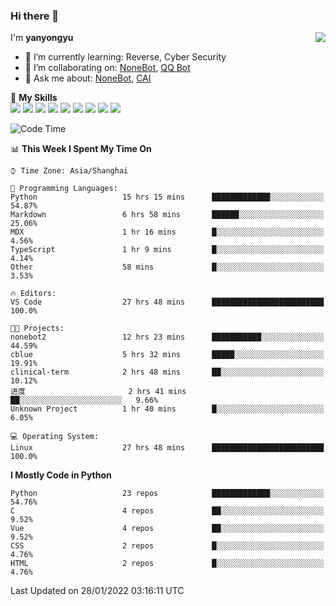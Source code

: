 ### Hi there 👋

<a href="#">
  <img align="right" src="https://github-readme-stats.vercel.app/api?username=yanyongyu&count_private=true&show_icons=true&bg_color=15,f2f7fd,E0EAFC" />
</a>

I'm **yanyongyu**

- 🌱 I’m currently learning: Reverse, Cyber Security
- 👯 I’m collaborating on: [NoneBot](https://github.com/nonebot), [QQ Bot](https://github.com/Mrs4s/go-cqhttp)
- 💬 Ask me about: [NoneBot](https://github.com/nonebot), [CAI](https://github.com/cscs181/CAI)

🌟 **My Skills**  
![](https://img.shields.io/badge/-Python-3e74a2?style=flat-square&logo=Python&logoColor=fff)
![](https://img.shields.io/badge/-Node.js-339933?style=flat-square&logo=Node.js&logoColor=fff)
![](https://img.shields.io/badge/-Vue-4fc08d?style=flat-square&logo=Vue.js&logoColor=fff)
![](https://img.shields.io/badge/-React-2d98ce?style=flat-square&logo=React&logoColor=fff)
![](https://img.shields.io/badge/-Docker-2496ED?style=flat-square&logo=Docker&logoColor=fff)
![](https://img.shields.io/badge/-Linux-000000?style=flat-square&logo=Linux&logoColor=fff)
![](https://img.shields.io/badge/-MySQL-4479A1?style=flat-square&logo=MySQL&logoColor=fff)
![](https://img.shields.io/badge/-Redis-DC382D?style=flat-square&logo=Redis&logoColor=fff)
![](https://img.shields.io/badge/-MongoDB-47A248?style=flat-square&logo=MongoDB&logoColor=fff)

<!--START_SECTION:waka-->
![Code Time](http://img.shields.io/badge/Code%20Time-2%2C066%20hrs%2057%20mins-blue)

📊 **This Week I Spent My Time On** 

```text
⌚︎ Time Zone: Asia/Shanghai

💬 Programming Languages: 
Python                   15 hrs 15 mins      █████████████░░░░░░░░░░░░   54.87% 
Markdown                 6 hrs 58 mins       ██████░░░░░░░░░░░░░░░░░░░   25.06% 
MDX                      1 hr 16 mins        █░░░░░░░░░░░░░░░░░░░░░░░░   4.56% 
TypeScript               1 hr 9 mins         █░░░░░░░░░░░░░░░░░░░░░░░░   4.14% 
Other                    58 mins             █░░░░░░░░░░░░░░░░░░░░░░░░   3.53%

🔥 Editors: 
VS Code                  27 hrs 48 mins      █████████████████████████   100.0%

🐱‍💻 Projects: 
nonebot2                 12 hrs 23 mins      ███████████░░░░░░░░░░░░░░   44.59% 
cblue                    5 hrs 32 mins       █████░░░░░░░░░░░░░░░░░░░░   19.91% 
clinical-term            2 hrs 48 mins       ██░░░░░░░░░░░░░░░░░░░░░░░   10.12% 
进度                       2 hrs 41 mins       ██░░░░░░░░░░░░░░░░░░░░░░░   9.66% 
Unknown Project          1 hr 40 mins        █░░░░░░░░░░░░░░░░░░░░░░░░   6.05%

💻 Operating System: 
Linux                    27 hrs 48 mins      █████████████████████████   100.0%

```

**I Mostly Code in Python** 

```text
Python                   23 repos            █████████████░░░░░░░░░░░░   54.76% 
C                        4 repos             ██░░░░░░░░░░░░░░░░░░░░░░░   9.52% 
Vue                      4 repos             ██░░░░░░░░░░░░░░░░░░░░░░░   9.52% 
CSS                      2 repos             █░░░░░░░░░░░░░░░░░░░░░░░░   4.76% 
HTML                     2 repos             █░░░░░░░░░░░░░░░░░░░░░░░░   4.76%

```



 Last Updated on 28/01/2022 03:16:11 UTC
<!--END_SECTION:waka-->
